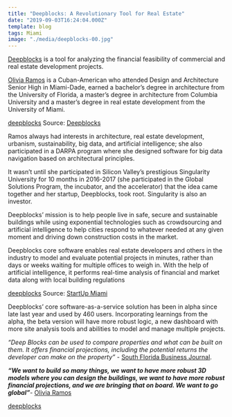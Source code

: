 ```yaml
---
title: "Deepblocks: A Revolutionary Tool for Real Estate"
date: "2019-09-03T16:24:04.000Z"
template: blog
tags: Miami
image: "./media/deepblocks-00.jpg"
---
```


[Deepblocks](https://www.deepblocks.com/) is a tool for analyzing the financial feasibility of commercial and real estate development projects.

[Olivia Ramos](https://www.linkedin.com/in/oliviaramosai) is a Cuban-American who attended Design and Architecture Senior High in Miami-Dade, earned a bachelor’s degree in architecture from the University of Florida, a master’s degree in architecture from Columbia University and a master’s degree in real estate development from the University of Miami.

[deepblocks](./media/deepblocks-01.jpg)
Source: [Deepblocks](https://www.deepblocks.com/)

Ramos always had interests in architecture, real estate development, urbanism, sustainability, big data, and artificial intelligence; she also participated in a DARPA program where she designed software for big data navigation based on architectural principles.

It wasn’t until she participated in Silicon Valley’s prestigious Singularity University for 10 months in 2016-2017 (she participated in the Global Solutions Program, the incubator, and the accelerator) that the idea came together and her startup, Deepblocks, took root. Singularity is also an investor.

Deepblocks’ mission is to help people live in safe, secure and sustainable buildings while using exponential technologies such as crowdsourcing and artificial intelligence to help cities respond to whatever needed at any given moment and driving down construction costs in the market.

Deepblocks core software enables real estate developers and others in the industry to model and evaluate potential projects in minutes, rather than days or weeks waiting for multiple offices to weigh in. With the help of artificial intelligence, it performs real-time analysis of financial and market data along with local building regulations

[deepblocks](./media/deepblocks-02.jpg)
Source: [StartUp Miami](http://startup.miami/spotlight/deepblocks/)

Deepblocks’ core software-as-a-service solution has been in alpha since late last year and used by 460 users. Incorporating learnings from the alpha, the beta version will have more robust logic, a new dashboard with more site analysis tools and abilities to model and manage multiple projects.

*“Deep Blocks can be used to compare properties and what can be built on them. It offers financial projections, including the potential returns the developer can make on the property”* - [South Florida Business Journal](https://www.bizjournals.com/southflorida/news/2018/09/24/new-miami-proptech-can-instantly-estimate-costs.html).

***“We want to build so many things, we want to have more robust 3D models where you can design the buildings, we want to have more robust financial projections, and we are bringing that on board. We want to go global”***- [Olivia Ramos](https://www.refreshmiami.com/catching-up-with-deepblocks-as-it-prepares-to-scale-to-thousands-of-users/)

[deepblocks](./media/.deepblocks-03.jpg)

